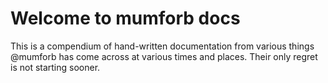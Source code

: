 # Welcome to mumforb docs

This is a compendium of hand-written documentation from various things @mumforb has come across at various times and places. Their only regret is not starting sooner.
